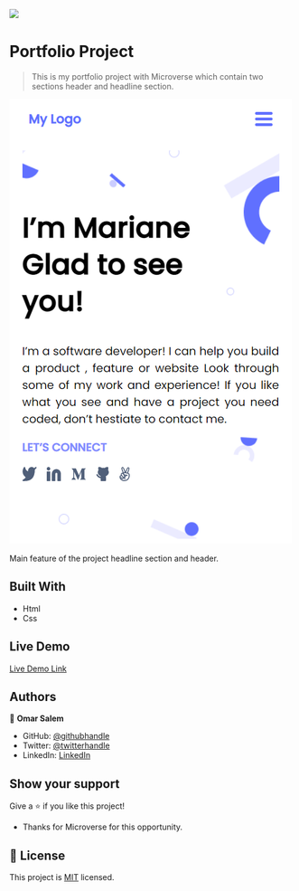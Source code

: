 ![](https://img.shields.io/badge/Microverse-blueviolet)

# Portfolio Project

> This is my portfolio project with Microverse which contain two sections header and headline section.

![screenshot](./assests/ScreenshotPortfolio.png)

Main feature of the project headline section and header.

## Built With

- Html
- Css

## Live Demo

[Live Demo Link](https://omarsalem7.github.io/Portfolio/)

## Authors

👤 **Omar Salem**

- GitHub: [@githubhandle](https://github.com/omarsalem7)
- Twitter: [@twitterhandle](https://twitter.com/Omar80491499)
- LinkedIn: [LinkedIn](https://www.linkedin.com/in/omar-salem-a6945b177/)

## Show your support

Give a ⭐️ if you like this project!

- Thanks for Microverse for this opportunity.

## 📝 License

This project is [MIT](./MIT.md) licensed.
